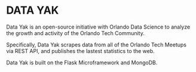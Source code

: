 DATA YAK
===========

Data Yak is an open-source initiative with Orlando Data Science to analyze the growth and activity of the Orlando Tech Community. 

Specifically, Data Yak scrapes data from all of the Orlando Tech Meetups via REST API, and publishes the lastest statistics to the web. 

Data Yak is built on the Flask Microframework and MongoDB. 

